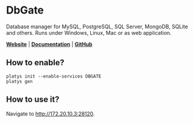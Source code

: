 # DbGate

Database manager for MySQL, PostgreSQL, SQL Server, MongoDB, SQLite and others. Runs under Windows, Linux, Mac or as web application.

**[Website](https://dbgate.io/)** | **[Documentation](https://docs.dbgate.io/)** | **[GitHub](https://github.com/dbgate/dbgate/)**

## How to enable?

```
platys init --enable-services DBGATE
platys gen
```

## How to use it?

Navigate to <http://172.20.10.3:28120>.